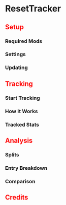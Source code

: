 # ResetTracker

## <span style="color: red;">Setup</span>

### Required Mods

### Settings

### Updating

## <span style="color: red;">Tracking</span>

### Start Tracking

### How It Works

### Tracked Stats

## <span style="color: red;">Analysis</span>

### Splits

### Entry Breakdown

### Comparison

## <span style="color: red;">Credits</span>
